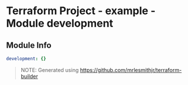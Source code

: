 # Terraform Project - example - Module development

## Module Info

```yaml
development: {}

```

> NOTE: Generated using https://github.com/mrlesmithjr/terraform-builder